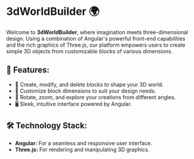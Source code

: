 # 3dWorldBuilder 🌍

Welcome to **3dWorldBuilder**, where imagination meets three-dimensional design. Using a combination of Angular's powerful front-end capabilities and the rich graphics of Three.js, our platform empowers users to create simple 3D objects from customizable blocks of various dimensions.

## 🎨 Features:

- 🧱 Create, modify, and delete blocks to shape your 3D world.
- 📏 Customize block dimensions to suit your design needs.
- 🔄 Rotate, zoom, and explore your creations from different angles.
- 🖥 Sleek, intuitive interface powered by Angular.

## 🛠 Technology Stack:

- **Angular:** For a seamless and responsive user interface.
- **Three.js:** For rendering and manipulating 3D graphics.


